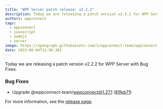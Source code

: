 ```yaml
---
title: "WPP Server patch release: v2.2.2"
description: Today we are releasing a patch version v2.2.2 for WPP Server with Bug Fixes.
authors: wppconnect
tags:
  - wppconnect
  - javascript
  - nodejs
  - server
image: https://opengraph.githubassets.com/1/wppconnect-team/wppconnect-server/releases/tag/v2.2.2
date: 2023-06-04T12:56:38Z
---
```


Today we are releasing a patch version v2.2.2 for WPP Server with Bug Fixes.

<!--truncate-->

### Bug Fixes

* Upgrade @wppconnect-team/wppconnect@1.27.1 ([81feb71](https://github.com/wppconnect-team/wppconnect-server/commit/81feb714598b7bb03689489f9d5dad7989b1ddab))

For more information, see the [release page](https://github.com/wppconnect-team/wppconnect-server/releases/tag/v2.2.2).